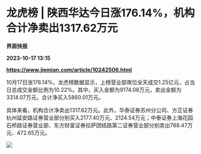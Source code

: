 # 龙虎榜 | 陕西华达今日涨176.14%，机构合计净卖出1317.62万元
**界面快报**

**2023-10-17 13:15**

**https://www.jiemian.com/article/10242506.html**

10月17日涨176.14%，龙虎榜数据显示，上榜营业部席位全天成交1.25亿元，占当日总成交金额比例为10.22%。其中，买入金额为9174.08万元，卖出金额为3314.07万元，合计净买入5860.01万元。

具体来看，机构合计净卖出1317.62万元。此外，华泰证券苏州分公司、方正证券杭州延安路证券营业部分别买入2177.40万元、2124.54万元；中泰证券上海花园石桥路证券营业部、东方财富证券拉萨团结路第二证券营业部分别卖出788.47万元、472.65万元。

![](https://img3.jiemian.com/101/original/20231017/169754780350888200_a700xH.png)